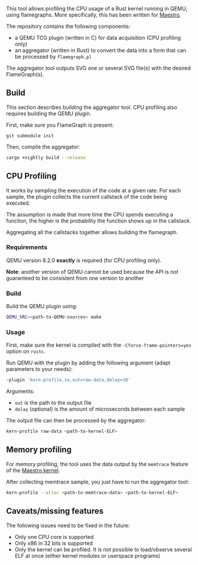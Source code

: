 This tool allows profiling the CPU usage of a Rust kernel running in QEMU, using flamegraphs. More specifically, this has been written for [Maestro](https://github.com/llenotre/maestro).

The repository contains the following components:
- a QEMU TCG plugin (written in C) for data acquisition (CPU profiling only)
- an aggregator (written in Rust) to convert the data into a form that can be processed by `flamegraph.pl`

The aggregator tool outputs SVG one or several SVG file(s) with the desired FlameGraph(s).



## Build

This section describes building the aggregator tool. CPU profiling also requires building the QEMU plugin.

First, make sure you FlameGraph is present:

```shell
git submodule init
```

Then, compile the aggregator:

```sh
cargo +nightly build --release
```



## CPU Profiling

It works by sampling the execution of the code at a given rate.
For each sample, the plugin collects the current callstack of the code being executed.

The assumption is made that more time the CPU spends executing a function, the higher is the probability the function shows up in the callstack.

Aggregating all the callstacks together allows building the flamegraph.



### Requirements

QEMU version 8.2.0 **exactly** is required (for CPU profiling only).

**Note**: another version of QEMU cannot be used because the API is not guaranteed to be consistent from one version to another



### Build

Build the QEMU plugin using:

```sh
QEMU_SRC=<path-to-QEMU-sources> make
```



### Usage

First, make sure the kernel is compiled with the `-Cforce-frame-pointers=yes` option on `rustc`.

Run QEMU with the plugin by adding the following argument (adapt parameters to your needs):

```sh
-plugin 'kern-profile.so,out=raw-data,delay=10'
```

Arguments:
- `out` is the path to the output file
- `delay` (optional) is the amount of microseconds between each sample

The output file can then be processed by the aggregator:

```sh
kern-profile raw-data <path-to-kernel-ELF>
```



## Memory profiling

For memory profiling, the tool uses the data output by the `memtrace` feature of the [Maestro kernel](https://github.com/llenotre/maestro).

After collecting memtrace sample, you just have to run the aggregator tool:

```sh
kern-profile --alloc <path-to-memtrace-data> <path-to-kernel-ELF>
```



## Caveats/missing features

The following issues need to be fixed in the future:
- Only one CPU core is supported
- Only x86 in 32 bits is supported
- Only the kernel can be profiled. It is not possible to load/observe several ELF at once (either kernel modules or userspace programs)
